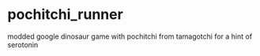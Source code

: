 # pochitchi_runner
modded google dinosaur game with pochitchi from tamagotchi for a hint of serotonin
